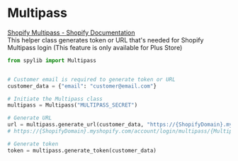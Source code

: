 # Multipass
[Shopify Multipass - Shopify Documentation](https://shopify.dev/docs/admin-api/rest/reference/plus/multipass) <br>
This helper class generates token or URL that's needed for Shopify Multipass login (This feature is only available for Plus Store)
```python
from spylib import Multipass


# Customer email is required to generate token or URL
customer_data = {"email": "customer@email.com"}

# Initiate the Multipass class
multipass = Multipass("MULTIPASS_SECRET")

# Generate URL
url = multipass.generate_url(customer_data, "https://{ShopifyDomain}.myshopify.com")
# https://{ShopifyDomain}.myshopify.com/account/login/multipass/{MultipassToken}

# Generate token
token = multipass.generate_token(customer_data)

```